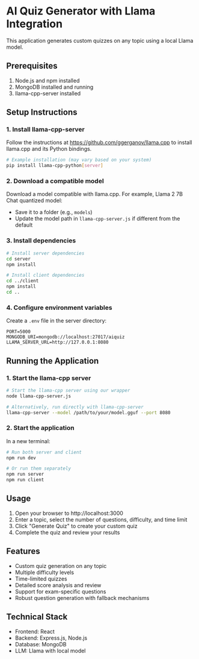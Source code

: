 # AI Quiz Generator with Llama Integration

This application generates custom quizzes on any topic using a local Llama model.

## Prerequisites

1. Node.js and npm installed
2. MongoDB installed and running
3. llama-cpp-server installed

## Setup Instructions

### 1. Install llama-cpp-server

Follow the instructions at https://github.com/ggerganov/llama.cpp to install llama.cpp and its Python bindings.

```bash
# Example installation (may vary based on your system)
pip install llama-cpp-python[server]
```

### 2. Download a compatible model

Download a model compatible with llama.cpp. For example, Llama 2 7B Chat quantized model:
- Save it to a folder (e.g., `models`)
- Update the model path in `llama-cpp-server.js` if different from the default

### 3. Install dependencies

```bash
# Install server dependencies
cd server
npm install

# Install client dependencies
cd ../client
npm install
cd ..
```

### 4. Configure environment variables

Create a `.env` file in the server directory:

```
PORT=5000
MONGODB_URI=mongodb://localhost:27017/aiquiz
LLAMA_SERVER_URL=http://127.0.0.1:8080
```

## Running the Application

### 1. Start the llama-cpp server

```bash
# Start the llama-cpp server using our wrapper
node llama-cpp-server.js

# Alternatively, run directly with llama-cpp-server
llama-cpp-server --model /path/to/your/model.gguf --port 8080
```

### 2. Start the application

In a new terminal:

```bash
# Run both server and client
npm run dev

# Or run them separately
npm run server
npm run client
```

## Usage

1. Open your browser to http://localhost:3000
2. Enter a topic, select the number of questions, difficulty, and time limit
3. Click "Generate Quiz" to create your custom quiz
4. Complete the quiz and review your results

## Features

- Custom quiz generation on any topic
- Multiple difficulty levels
- Time-limited quizzes
- Detailed score analysis and review
- Support for exam-specific questions
- Robust question generation with fallback mechanisms

## Technical Stack

- Frontend: React
- Backend: Express.js, Node.js
- Database: MongoDB
- LLM: Llama with local model
